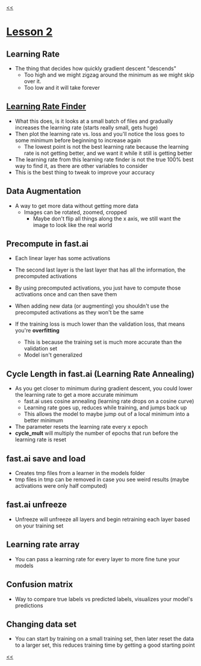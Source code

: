 [<<](../README.md)
#  [Lesson 2](https://youtu.be/JNxcznsrRb8)

## Learning Rate
- The thing that decides how quickly gradient descent "descends"
  - Too high and we might zigzag around the minimum as we might skip over it.
  - Too low and it will take forever

## [Learning Rate Finder](https://arxiv.org/pdf/1206.1106.pdf)
- What this does, is it looks at a small batch of files and gradually increases the learning rate (starts really small, gets huge)
- Then plot the learning rate vs. loss and you'll notice the loss goes to some minimum before beginning to increase again
  - The lowest point is not the best learning rate because the learning rate is not getting better, and we want it while it still is getting better
- The learning rate from this learning rate finder is not the true 100% best way to find it, as there are other variables to consider
- This is the best thing to tweak to improve your accuracy

## Data Augmentation
- A way to get more data without getting more data
  - Images can be rotated, zoomed, cropped
    - Maybe don't flip all things along the x axis, we still want the image to look like the real world

## Precompute in fast.ai
- Each linear layer has some activations
- The second last layer is the last layer that has all the information, the precomputed activations
- By using precomputed activations, you just have to compute those activations once and can then save them
- When adding new data (or augmenting) you shouldn't use the precomputed activations as they won't be the same

- If the training loss is much lower than the validation loss, that means you're **overfitting**
  - This is because the training set is much more accurate than the validation set
  - Model isn't generalized

## Cycle Length in fast.ai (Learning Rate Annealing)
- As you get closer to minimum during gradient descent, you could lower the learning rate to get a more accurate minimum
  - fast.ai uses cosine annealing (learning rate drops on a cosine curve)
  - Learning rate goes up, reduces while training, and jumps back up
  - This allows the model to maybe jump out of a local minimum into a better minimum
- The parameter resets the learning rate every x epoch
- **cycle_mult** will multiply the number of epochs that run before the learning rate is reset

## fast.ai save and load
- Creates tmp files from a learner in the models folder
- tmp files in tmp can be removed in case you see weird results (maybe activations were only half computed)

## fast.ai unfreeze
- Unfreeze will unfreeze all layers and begin retraining each layer based on your training set

## Learning rate array
- You can pass a learning rate for every layer to more fine tune your models

## Confusion matrix
- Way to compare true labels vs predicted labels, visualizes your model's predictions

## Changing data set
- You can start by training on a small training set, then later reset the data to a larger set, this reduces training time by getting a good starting point

[<<](../README.md)
